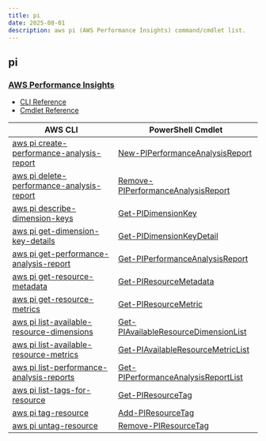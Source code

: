 ```yaml
---
title: pi
date: 2025-08-01
description: aws pi (AWS Performance Insights) command/cmdlet list.
---
```


## pi

### [AWS Performance Insights](https://aws.amazon.com/rds/performance-insights/)

* [CLI Reference](https://awscli.amazonaws.com/v2/documentation/api/latest/reference/pi/index.html)
* [Cmdlet Reference](https://docs.aws.amazon.com/powershell/latest/reference/items/AWS_Performance_Insights_cmdlets.html)

|AWS CLI|PowerShell Cmdlet|
|----|----|
|[aws pi create-performance-analysis-report](https://awscli.amazonaws.com/v2/documentation/api/latest/reference/pi/create-performance-analysis-report.html)|[New-PIPerformanceAnalysisReport](https://docs.aws.amazon.com/powershell/latest/reference/items/New-PIPerformanceAnalysisReport.html)|
|[aws pi delete-performance-analysis-report](https://awscli.amazonaws.com/v2/documentation/api/latest/reference/pi/delete-performance-analysis-report.html)|[Remove-PIPerformanceAnalysisReport](https://docs.aws.amazon.com/powershell/latest/reference/items/Remove-PIPerformanceAnalysisReport.html)|
|[aws pi describe-dimension-keys](https://awscli.amazonaws.com/v2/documentation/api/latest/reference/pi/describe-dimension-keys.html)|[Get-PIDimensionKey](https://docs.aws.amazon.com/powershell/latest/reference/items/Get-PIDimensionKey.html)|
|[aws pi get-dimension-key-details](https://awscli.amazonaws.com/v2/documentation/api/latest/reference/pi/get-dimension-key-details.html)|[Get-PIDimensionKeyDetail](https://docs.aws.amazon.com/powershell/latest/reference/items/Get-PIDimensionKeyDetail.html)|
|[aws pi get-performance-analysis-report](https://awscli.amazonaws.com/v2/documentation/api/latest/reference/pi/get-performance-analysis-report.html)|[Get-PIPerformanceAnalysisReport](https://docs.aws.amazon.com/powershell/latest/reference/items/Get-PIPerformanceAnalysisReport.html)|
|[aws pi get-resource-metadata](https://awscli.amazonaws.com/v2/documentation/api/latest/reference/pi/get-resource-metadata.html)|[Get-PIResourceMetadata](https://docs.aws.amazon.com/powershell/latest/reference/items/Get-PIResourceMetadata.html)|
|[aws pi get-resource-metrics](https://awscli.amazonaws.com/v2/documentation/api/latest/reference/pi/get-resource-metrics.html)|[Get-PIResourceMetric](https://docs.aws.amazon.com/powershell/latest/reference/items/Get-PIResourceMetric.html)|
|[aws pi list-available-resource-dimensions](https://awscli.amazonaws.com/v2/documentation/api/latest/reference/pi/list-available-resource-dimensions.html)|[Get-PIAvailableResourceDimensionList](https://docs.aws.amazon.com/powershell/latest/reference/items/Get-PIAvailableResourceDimensionList.html)|
|[aws pi list-available-resource-metrics](https://awscli.amazonaws.com/v2/documentation/api/latest/reference/pi/list-available-resource-metrics.html)|[Get-PIAvailableResourceMetricList](https://docs.aws.amazon.com/powershell/latest/reference/items/Get-PIAvailableResourceMetricList.html)|
|[aws pi list-performance-analysis-reports](https://awscli.amazonaws.com/v2/documentation/api/latest/reference/pi/list-performance-analysis-reports.html)|[Get-PIPerformanceAnalysisReportList](https://docs.aws.amazon.com/powershell/latest/reference/items/Get-PIPerformanceAnalysisReportList.html)|
|[aws pi list-tags-for-resource](https://awscli.amazonaws.com/v2/documentation/api/latest/reference/pi/list-tags-for-resource.html)|[Get-PIResourceTag](https://docs.aws.amazon.com/powershell/latest/reference/items/Get-PIResourceTag.html)|
|[aws pi tag-resource](https://awscli.amazonaws.com/v2/documentation/api/latest/reference/pi/tag-resource.html)|[Add-PIResourceTag](https://docs.aws.amazon.com/powershell/latest/reference/items/Add-PIResourceTag.html)|
|[aws pi untag-resource](https://awscli.amazonaws.com/v2/documentation/api/latest/reference/pi/untag-resource.html)|[Remove-PIResourceTag](https://docs.aws.amazon.com/powershell/latest/reference/items/Remove-PIResourceTag.html)|

